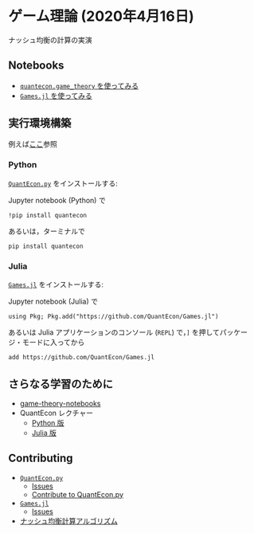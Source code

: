 # ゲーム理論 (2020年4月16日)

ナッシュ均衡の計算の実演

## Notebooks

* [`quantecon.game_theory` を使ってみる](https://nbviewer.jupyter.org/github/oyamad/presentations/blob/master/game20/game20_py.ipynb)
* [`Games.jl` を使ってみる](https://nbviewer.jupyter.org/github/oyamad/presentations/blob/master/game20/game20_jl.ipynb)

## 実行環境構築

例えば[ここ](https://github.com/OyamaZemi/Settingup)参照

### Python

[`QuantEcon.py`](https://github.com/QuantEcon/QuantEcon.py) をインストールする:

Jupyter notebook (Python) で

```
!pip install quantecon
```

あるいは，ターミナルで

```
pip install quantecon
```

### Julia

[`Games.jl`](https://github.com/QuantEcon/Games.jl) をインストールする:

Jupyter notebook (Julia) で

```
using Pkg; Pkg.add("https://github.com/QuantEcon/Games.jl")
```

あるいは Julia アプリケーションのコンソール (`REPL`) で，`]` を押してパッケージ・モードに入ってから

```
add https://github.com/QuantEcon/Games.jl
```

## さらなる学習のために

* [game-theory-notebooks](https://github.com/QuantEcon/game-theory-notebooks)
* QuantEcon レクチャー
  * [Python 版](https://python.quantecon.org)
  * [Julia 版](https://julia.quantecon.org)


## Contributing

* [`QuantEcon.py`](https://github.com/QuantEcon/QuantEcon.py)
  * [Issues](https://github.com/QuantEcon/QuantEcon.py/issues)
  * [Contribute to QuantEcon.py](https://quantecon.org/python-developers/)
* [`Games.jl`](https://github.com/QuantEcon/Games.jl)
  * [Issues](https://github.com/QuantEcon/Games.jl/issues)
* [ナッシュ均衡計算アルゴリズム](https://github.com/OyamaZemi/algorithms/tree/master/nash_equilibrium)

